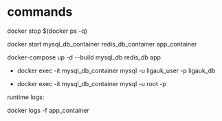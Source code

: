# commands

docker stop $(docker ps -q)


docker start mysql_db_container redis_db_container app_container


docker-compose up -d --build mysql_db redis_db app

- docker exec -it mysql_db_container mysql -u ligauk_user -p ligauk_db

- docker exec -it mysql_db_container mysql -u root -p


runtime logs:

docker logs -f app_container
